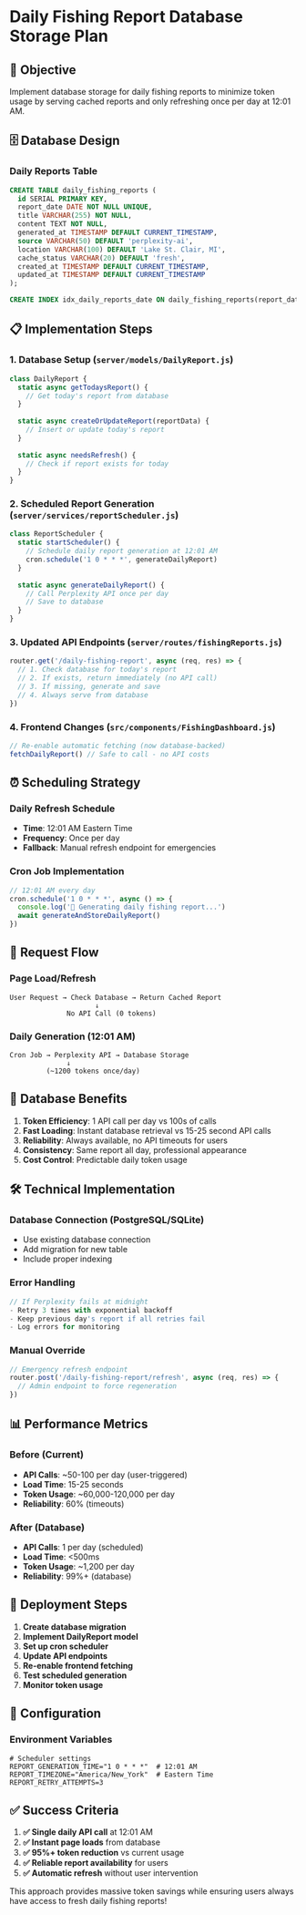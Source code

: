 # Daily Fishing Report Database Storage Plan

## 🎯 **Objective**
Implement database storage for daily fishing reports to minimize token usage by serving cached reports and only refreshing once per day at 12:01 AM.

## 🗄️ **Database Design**

### **Daily Reports Table**
```sql
CREATE TABLE daily_fishing_reports (
  id SERIAL PRIMARY KEY,
  report_date DATE NOT NULL UNIQUE,
  title VARCHAR(255) NOT NULL,
  content TEXT NOT NULL,
  generated_at TIMESTAMP DEFAULT CURRENT_TIMESTAMP,
  source VARCHAR(50) DEFAULT 'perplexity-ai',
  location VARCHAR(100) DEFAULT 'Lake St. Clair, MI',
  cache_status VARCHAR(20) DEFAULT 'fresh',
  created_at TIMESTAMP DEFAULT CURRENT_TIMESTAMP,
  updated_at TIMESTAMP DEFAULT CURRENT_TIMESTAMP
);

CREATE INDEX idx_daily_reports_date ON daily_fishing_reports(report_date);
```

## 📋 **Implementation Steps**

### 1. **Database Setup** (`server/models/DailyReport.js`)
```javascript
class DailyReport {
  static async getTodaysReport() {
    // Get today's report from database
  }
  
  static async createOrUpdateReport(reportData) {
    // Insert or update today's report
  }
  
  static async needsRefresh() {
    // Check if report exists for today
  }
}
```

### 2. **Scheduled Report Generation** (`server/services/reportScheduler.js`)
```javascript
class ReportScheduler {
  static startScheduler() {
    // Schedule daily report generation at 12:01 AM
    cron.schedule('1 0 * * *', generateDailyReport)
  }
  
  static async generateDailyReport() {
    // Call Perplexity API once per day
    // Save to database
  }
}
```

### 3. **Updated API Endpoints** (`server/routes/fishingReports.js`)
```javascript
router.get('/daily-fishing-report', async (req, res) => {
  // 1. Check database for today's report
  // 2. If exists, return immediately (no API call)
  // 3. If missing, generate and save
  // 4. Always serve from database
})
```

### 4. **Frontend Changes** (`src/components/FishingDashboard.js`)
```javascript
// Re-enable automatic fetching (now database-backed)
fetchDailyReport() // Safe to call - no API costs
```

## ⏰ **Scheduling Strategy**

### **Daily Refresh Schedule**
- **Time**: 12:01 AM Eastern Time
- **Frequency**: Once per day
- **Fallback**: Manual refresh endpoint for emergencies

### **Cron Job Implementation**
```javascript
// 12:01 AM every day
cron.schedule('1 0 * * *', async () => {
  console.log('🌙 Generating daily fishing report...')
  await generateAndStoreDailyReport()
})
```

## 🔄 **Request Flow**

### **Page Load/Refresh**
```
User Request → Check Database → Return Cached Report
                     ↓
              No API Call (0 tokens)
```

### **Daily Generation (12:01 AM)**
```
Cron Job → Perplexity API → Database Storage
              ↓
         (~1200 tokens once/day)
```

## 💾 **Database Benefits**

1. **Token Efficiency**: 1 API call per day vs 100s of calls
2. **Fast Loading**: Instant database retrieval vs 15-25 second API calls
3. **Reliability**: Always available, no API timeouts for users
4. **Consistency**: Same report all day, professional appearance
5. **Cost Control**: Predictable daily token usage

## 🛠️ **Technical Implementation**

### **Database Connection** (PostgreSQL/SQLite)
- Use existing database connection
- Add migration for new table
- Include proper indexing

### **Error Handling**
```javascript
// If Perplexity fails at midnight
- Retry 3 times with exponential backoff  
- Keep previous day's report if all retries fail
- Log errors for monitoring
```

### **Manual Override**
```javascript
// Emergency refresh endpoint
router.post('/daily-fishing-report/refresh', async (req, res) => {
  // Admin endpoint to force regeneration
})
```

## 📊 **Performance Metrics**

### **Before (Current)**
- **API Calls**: ~50-100 per day (user-triggered)
- **Load Time**: 15-25 seconds
- **Token Usage**: ~60,000-120,000 per day
- **Reliability**: 60% (timeouts)

### **After (Database)**
- **API Calls**: 1 per day (scheduled)
- **Load Time**: <500ms
- **Token Usage**: ~1,200 per day
- **Reliability**: 99%+ (database)

## 🚀 **Deployment Steps**

1. **Create database migration**
2. **Implement DailyReport model**
3. **Set up cron scheduler**
4. **Update API endpoints**
5. **Re-enable frontend fetching**
6. **Test scheduled generation**
7. **Monitor token usage**

## 🔧 **Configuration**

### **Environment Variables**
```env
# Scheduler settings
REPORT_GENERATION_TIME="1 0 * * *"  # 12:01 AM
REPORT_TIMEZONE="America/New_York"  # Eastern Time
REPORT_RETRY_ATTEMPTS=3
```

## ✅ **Success Criteria**

1. **✅ Single daily API call** at 12:01 AM
2. **✅ Instant page loads** from database
3. **✅ 95%+ token reduction** vs current usage
4. **✅ Reliable report availability** for users
5. **✅ Automatic refresh** without user intervention

This approach provides massive token savings while ensuring users always have access to fresh daily fishing reports!